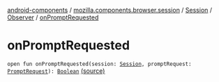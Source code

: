 [android-components](../../../index.md) / [mozilla.components.browser.session](../../index.md) / [Session](../index.md) / [Observer](index.md) / [onPromptRequested](./on-prompt-requested.md)

# onPromptRequested

`open fun onPromptRequested(session: `[`Session`](../index.md)`, promptRequest: `[`PromptRequest`](../../../mozilla.components.concept.engine.prompt/-prompt-request/index.md)`): `[`Boolean`](https://kotlinlang.org/api/latest/jvm/stdlib/kotlin/-boolean/index.html) [(source)](https://github.com/mozilla-mobile/android-components/blob/master/components/browser/session/src/main/java/mozilla/components/browser/session/Session.kt#L104)